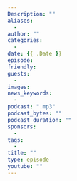 ```yaml
---
Description: ""
aliases: 
  - 
author: ""
categories: 
  - 
date: {{ .Date }}
episode: 
friendly: 
guests: 
  - 
images: 
news_keywords: 
  - 
podcast: ".mp3"
podcast_bytes: ""
podcast_duration: ""
sponsors: 
  - 
tags: 
  - 
title: ""
type: episode
youtube: ""
---
```



